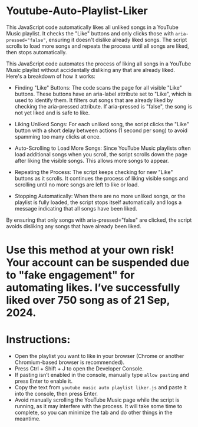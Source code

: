 # Youtube-Auto-Playlist-Liker
This JavaScript code automatically likes all unliked songs in a YouTube Music playlist. It checks the "Like" buttons and only clicks those with `aria-pressed="false"`, ensuring it doesn't dislike already liked songs. The script scrolls to load more songs and repeats the process until all songs are liked, then stops automatically.

This JavaScript code automates the process of liking all songs in a YouTube Music playlist without accidentally disliking any that are already liked. Here's a breakdown of how it works:

- Finding "Like" Buttons: The code scans the page for all visible "Like" buttons. These buttons have an aria-label attribute set to "Like", which is used to identify them. 
It filters out songs that are already liked by checking the aria-pressed attribute. If aria-pressed is "false", the song is not yet liked and is safe to like.

- Liking Unliked Songs: For each unliked song, the script clicks the "Like" button with a short delay between actions (1 second per song) to avoid spamming too many clicks at once.

- Auto-Scrolling to Load More Songs: Since YouTube Music playlists often load additional songs when you scroll, the script scrolls down the page after liking the visible songs. This allows more songs to appear.

- Repeating the Process: The script keeps checking for new "Like" buttons as it scrolls. It continues the process of liking visible songs and scrolling until no more songs are left to like or load.

- Stopping Automatically: When there are no more unliked songs, or the playlist is fully loaded, the script stops itself automatically and logs a message indicating that all songs have been liked.

By ensuring that only songs with aria-pressed="false" are clicked, the script avoids disliking any songs that have already been liked.

# Use this method at your own risk! Your account can be suspended due to "fake engagement" for automating likes. I’ve successfully liked over 750 song as of 21 Sep, 2024.

# Instructions:
- Open the playlist you want to like in your browser (Chrome or another Chromium-based browser is recommended).
- Press Ctrl + Shift + J to open the Developer Console.
- If pasting isn’t enabled in the console, manually type `allow pasting` and press Enter to enable it.
- Copy the text from `youtube music auto playlist liker.js` and paste it into the console, then press Enter.
- Avoid manually scrolling the YouTube Music page while the script is running, as it may interfere with the process. It will take some time to complete, so you can minimize the tab and do other things in the meantime.



